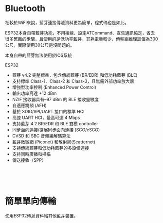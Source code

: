 # Bluetooth
相較於WiFi來說，藍芽連接傳遞資料更為簡單，程式碼也是如此。

ESP32本身自帶藍芽功能，不用接線、設定ATCommand、宣告通訊協定，省去很多繁雜的步驟，且使用的是低功率藍芽，其耗電量較少，傳輸距離理論值為300公尺，實際使用30公尺是沒問題的。

本身自帶的藍芽無法使用於IOS系統

ESP32

+ 藍芽 v4.2 完整標準，包含傳統藍芽 (BR/EDR) 和低功耗藍芽 (BLE)
+ 支持標準 Class-1、Class-2 和 Class-3，且無需外部功率放大器
+ 增強型功率控制 (Enhanced Power Control)
+ 輸出功率高達 +12 dBm
+ NZIF 接收器具有–97 dBm 的 BLE 接收靈敏度
+ 自適應跳頻 (AFH)
+ 基於 SDIO/SPI/UART 接口的標準 HCI
+ 高速 UART HCI，最高可達 4 Mbps
+ 支持藍芽 4.2 BR/EDR 和 BLE 雙模 controller
+ 同步面向連接/擴展同步面向連接 (SCO/eSCO)
+ CVSD 和 SBC 音頻編解碼算法
+ 藍芽微微網 (Piconet) 和散射網(Scatternet)
+ 支持傳統藍芽和低功耗藍芽的多設備連接
+ 支持同時廣播和掃描
+ 傳送接收（SPP）

<br/>
<br/>
<br/>

# 簡單單向傳輸

使用ESP32傳遞資料給其他藍芽裝置，